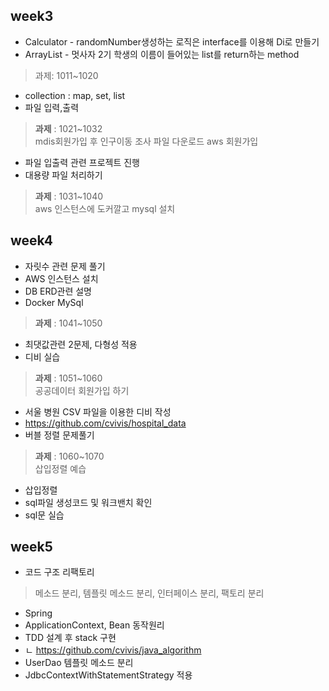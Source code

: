 ## week3
- Calculator - randomNumber생성하는 로직은 interface를 이용해 Di로 만들기
- ArrayList - 멋사자 2기 학생의 이름이 들어있는 list를 return하는 method
> 과제: 1011~1020 &nbsp;

- collection : map, set, list
- 파일 입력,출력 
> <b>과제</b> : 
>  1021~1032   
>  mdis회원가입 후 인구이동 조사 파일 다운로드
>  aws 회원가입

- 파일 입출력 관련 프로젝트 진행  
- 대용량 파일 처리하기 
> <b>과제</b> : 
>  1031~1040   
>  aws 인스턴스에 도커깔고 mysql 설치 

## week4
- 자릿수 관련 문제 풀기
- AWS 인스턴스 설치 
- DB ERD관련 설명 
- Docker MySql 
> <b>과제</b> : 
>  1041~1050   

- 최댓값관련 2문제, 다형성 적용
-  디비 실습 
> <b>과제</b> : 
>  1051~1060  
>  공공데이터 회원가입 하기

- 서울 병원 CSV 파일을 이용한 디비 작성
- https://github.com/cvivis/hospital_data 
- 버블 정렬 문제풀기 
> <b>과제</b> : 
>  1060~1070  
>  삽입정렬 예습

- 삽입정렬 
- sql파일 생성코드 및 워크밴치 확인 
- sql문 실습

## week5
- 코드 구조 리팩토리 
> 메소드 분리, 템플릿 메소드 분리, 인터페이스 분리, 팩토리 분리 
- Spring
- ApplicationContext, Bean 동작원리 
- TDD 설계 후 stack 구현 
- ㄴ https://github.com/cvivis/java_algorithm
- UserDao 템플릿 메소드 분리
- JdbcContextWithStatementStrategy 적용 



